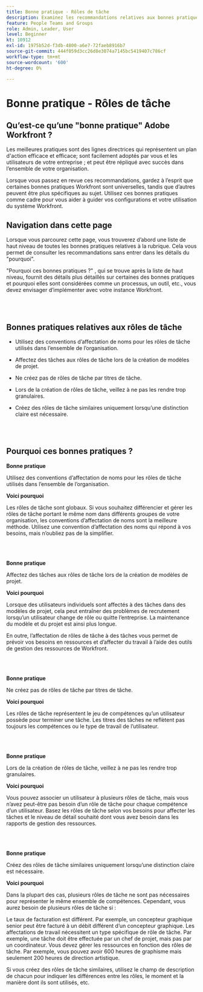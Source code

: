 ```yaml
---
title: Bonne pratique - Rôles de tâche
description: Examinez les recommandations relatives aux bonnes pratiques des experts d’Adobe Workfront concernant la configuration, la gestion et l’utilisation des rôles de tâche Workfront.
feature: People Teams and Groups
role: Admin, Leader, User
level: Beginner
kt: 10912
exl-id: 1975b52d-f3db-4800-a6e7-72faeb8916b7
source-git-commit: 444f059d3cc26d8e3074a7145bc5419407c786cf
workflow-type: tm+mt
source-wordcount: '600'
ht-degree: 0%

---
```


# Bonne pratique - Rôles de tâche

## Qu’est-ce qu’une &quot;bonne pratique&quot; Adobe Workfront ?

Les meilleures pratiques sont des lignes directrices qui représentent un plan d&#39;action efficace et efficace; sont facilement adoptés par vous et les utilisateurs de votre entreprise ; et peut être répliqué avec succès dans l’ensemble de votre organisation.

Lorsque vous passez en revue ces recommandations, gardez à l’esprit que certaines bonnes pratiques Workfront sont universelles, tandis que d’autres peuvent être plus spécifiques au sujet. Utilisez ces bonnes pratiques comme cadre pour vous aider à guider vos configurations et votre utilisation du système Workfront.

## Navigation dans cette page

Lorsque vous parcourez cette page, vous trouverez d’abord une liste de haut niveau de toutes les bonnes pratiques relatives à la rubrique. Cela vous permet de consulter les recommandations sans entrer dans les détails du &quot;pourquoi&quot;.

&quot;Pourquoi ces bonnes pratiques ?&quot; , qui se trouve après la liste de haut niveau, fournit des détails plus détaillés sur certaines des bonnes pratiques et pourquoi elles sont considérées comme un processus, un outil, etc., vous devez envisager d’implémenter avec votre instance Workfront.

</br>
</br>

## Bonnes pratiques relatives aux rôles de tâche

* Utilisez des conventions d’affectation de noms pour les rôles de tâche utilisés dans l’ensemble de l’organisation.

* Affectez des tâches aux rôles de tâche lors de la création de modèles de projet.

* Ne créez pas de rôles de tâche par titres de tâche.

* Lors de la création de rôles de tâche, veillez à ne pas les rendre trop granulaires.

* Créez des rôles de tâche similaires uniquement lorsqu’une distinction claire est nécessaire.

</br>
</br>

## Pourquoi ces bonnes pratiques ?

**Bonne pratique**

Utilisez des conventions d’affectation de noms pour les rôles de tâche utilisés dans l’ensemble de l’organisation.

**Voici pourquoi**

Les rôles de tâche sont globaux. Si vous souhaitez différencier et gérer les rôles de tâche portant le même nom dans différents groupes de votre organisation, les conventions d’affectation de noms sont la meilleure méthode. Utilisez une convention d’affectation des noms qui répond à vos besoins, mais n’oubliez pas de la simplifier.

</br>
</br>

**Bonne pratique**

Affectez des tâches aux rôles de tâche lors de la création de modèles de projet.

**Voici pourquoi**

Lorsque des utilisateurs individuels sont affectés à des tâches dans des modèles de projet, cela peut entraîner des problèmes de recrutement lorsqu’un utilisateur change de rôle ou quitte l’entreprise. La maintenance du modèle et du projet est ainsi plus longue.

En outre, l’affectation de rôles de tâche à des tâches vous permet de prévoir vos besoins en ressources et d’affecter du travail à l’aide des outils de gestion des ressources de Workfront.

</br>
</br>

**Bonne pratique**

Ne créez pas de rôles de tâche par titres de tâche.

**Voici pourquoi**

Les rôles de tâche représentent le jeu de compétences qu’un utilisateur possède pour terminer une tâche. Les titres des tâches ne reflètent pas toujours les compétences ou le type de travail de l’utilisateur.

</br>
</br>

**Bonne pratique**

Lors de la création de rôles de tâche, veillez à ne pas les rendre trop granulaires.

**Voici pourquoi**

Vous pouvez associer un utilisateur à plusieurs rôles de tâche, mais vous n’avez peut-être pas besoin d’un rôle de tâche pour chaque compétence d’un utilisateur. Basez les rôles de tâche selon vos besoins pour affecter les tâches et le niveau de détail souhaité dont vous avez besoin dans les rapports de gestion des ressources.

</br>
</br>

**Bonne pratique**

Créez des rôles de tâche similaires uniquement lorsqu’une distinction claire est nécessaire.

**Voici pourquoi**

Dans la plupart des cas, plusieurs rôles de tâche ne sont pas nécessaires pour représenter le même ensemble de compétences. Cependant, vous aurez besoin de plusieurs rôles de tâche si :

Le taux de facturation est différent. Par exemple, un concepteur graphique senior peut être facturé à un débit différent d’un concepteur graphique.
Les affectations de travail nécessitent un type spécifique de rôle de tâche. Par exemple, une tâche doit être effectuée par un chef de projet, mais pas par un coordinateur.
Vous devez gérer les ressources en fonction des rôles de tâche. Par exemple, vous pouvez avoir 600 heures de graphisme mais seulement 200 heures de direction artistique.


Si vous créez des rôles de tâche similaires, utilisez le champ de description de chacun pour indiquer les différences entre les rôles, le moment et la manière dont ils sont utilisés, etc.
